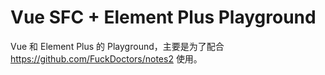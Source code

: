 # Vue SFC + Element Plus Playground

Vue 和 Element Plus 的 Playground，主要是为了配合 <https://github.com/FuckDoctors/notes2> 使用。
